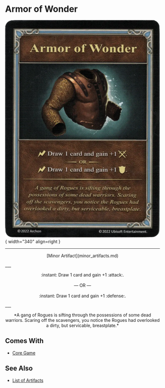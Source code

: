 # Armor of Wonder

![Armor of Wonder](../assets/artifacts_minor-armor_of_wonder.webp){ width="340" align=right }
___
<p style="text-align: center;" markdown>[Minor Artifact](minor_artifacts.md)</p>
___
<p style="text-align: center;" markdown>:instant: Draw 1 card and gain +1 :attack:.<br><br>— OR —<br><br>:instant: Draw 1 card and gain +1 :defense:.</p>
___
<p style="text-align: center;" markdown>*A gang of Rogues is sifting through the possessions of some dead warriors. Scaring off the scavengers, you notice the Rogues had overlooked a dirty, but servicable, breastplate.*</p>


## Comes With

- [Core Game](../content.md)


## See Also


- [List of Artifacts](index.md)
